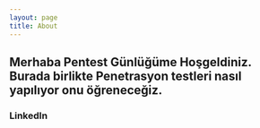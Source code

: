 ```yaml
---
layout: page
title: About
---
```


## Merhaba Pentest Günlüğüme Hoşgeldiniz. Burada birlikte Penetrasyon testleri nasıl yapılıyor onu öğreneceğiz.

### LinkedIn
